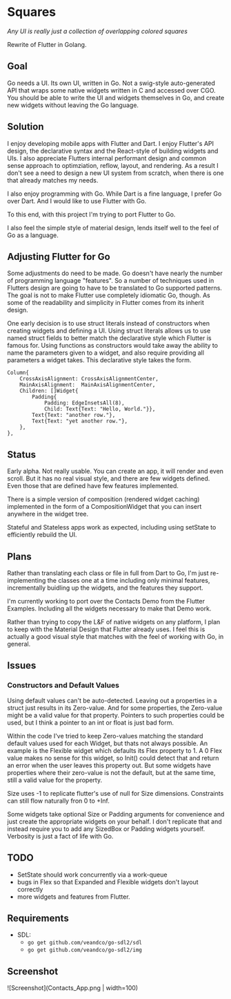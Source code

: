 # Squares

_Any UI is really just a collection of overlapping colored squares_


Rewrite of Flutter in Golang.

## Goal

Go needs a UI. Its own UI, written in Go. Not a swig-style auto-generated API that wraps some native widgets written in C and accessed over CGO. You should be able to write the UI and widgets themselves in Go, and create new widgets without leaving the Go language.

## Solution

I enjoy developing mobile apps with Flutter and Dart. I enjoy Flutter's API design, the declarative syntax and the React-style of building widgets and UIs. I also appreciate Flutters internal performant design and common sense approach to optimziation, reflow, layout, and rendering. As a result I don't see a need to design a new UI system from scratch, when there is one that already matches my needs.

I also enjoy programming with Go. While Dart is a fine language, I prefer Go over Dart. And I would like to use Flutter with Go.

To this end, with this project I'm trying to port Flutter to Go.

I also feel the simple style of material design, lends itself well to the feel of Go as a language.

## Adjusting Flutter for Go

Some adjustments do need to be made. Go doesn't have nearly the number of programming language "features". So a number of techniques used in Flutters design are going to have to be translated to Go supported patterns. The goal is not to make Flutter use completely idiomatic Go, though. As some of the readability and simplicity in Flutter comes from its inherit design.

One early decision is to use struct literals instead of constructors when creating widgets and defining a UI. Using struct literals allows us to use named struct fields to better match the declarative style which Flutter is famous for.  Using functions as constructors would take away the ability to name the parameters given to a widget, and also require providing all parameters a widget takes. This declarative style takes the form.

```
Column{
    CrossAxisAlignment: CrossAxisAlignmentCenter,
    MainAxisAlignment:  MainAxisAlignmentCenter,
    Children: []Widget{
        Padding{
            Padding: EdgeInsetsAll(8), 
            Child: Text{Text: "Hello, World."}},
        Text{Text: "another row."},
        Text{Text: "yet another row."},
    },
},
```

## Status

Early alpha. Not really usable. You can create an app, it will render and even scroll. But it has no real visual style, and there are few widgets defined. Even those that are defined have few features implemented.

There is a simple version of composition (rendered widget caching) implemented in the form of a CompositionWidget that you can insert anywhere in the widget tree.

Stateful and Stateless apps work as expected, including using setState to efficiently rebuild the UI.

## Plans

Rather than translating each class or file in full from Dart to Go, I'm just re-implementing the classes one at a time including only minimal features, incrementally buidling up the widgets, and the features they support.

I'm currently working to port over the Contacts Demo from the Flutter Examples. Including all the widgets necessary to make that Demo work.

Rather than trying to copy the L&F of native widgets on any platform, I plan to keep with the Material Design that Flutter already uses. I feel this is actually a good visual style that matches with the feel of working with Go, in general.

## Issues

### Constructors and Default Values

Using default values can't be auto-detected. Leaving out a properties in a struct just results in its Zero-value. And for some properties, the Zero-value might be a valid value for that property. Pointers to such properties could be used, but I think a pointer to an int or float is just bad form.

Within the code I've tried to keep Zero-values matching the standard default values used for each Widget, but thats not always possible. An example is the Flexible widget which defaults its Flex property to 1. A 0 Flex value makes no sense for this widget, so Init() could detect that and return an error when the user leaves this property out. But some widgets have properties where their zero-value is not the default, but at the same time, still a valid value for the property.

Size uses -1 to replicate flutter's use of null for Size dimensions. Constraints can still flow naturally fron 0 to +Inf.

Some widgets take optional Size or Padding arguments for convenience and just create the appropriate widgets on your behalf. I don't replicate that and instead require you to add any SizedBox or Padding widgets yourself. Verbosity is just a fact of life with Go.

## TODO

* SetState should work concurrently via a work-queue
* bugs in Flex so that Expanded and Flexible widgets don't layout correctly
* more widgets and features from Flutter.


## Requirements

* SDL: 
  * `go get github.com/veandco/go-sdl2/sdl`
  * `go get github.com/veandco/go-sdl2/img`

## Screenshot
![Screenshot](Contacts_App.png | width=100)